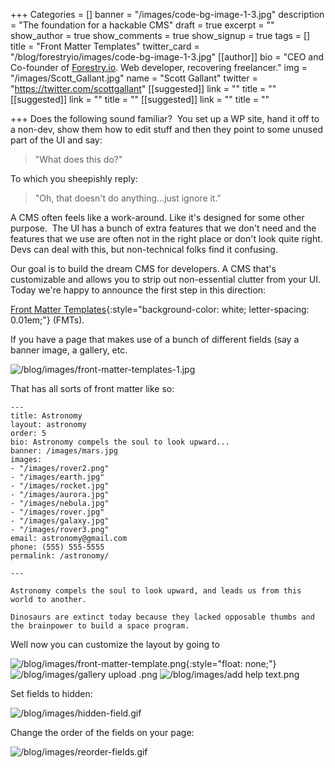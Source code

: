 +++
Categories = []
banner = "/images/code-bg-image-1-3.jpg"
description = "The foundation for a hackable CMS"
draft = true
excerpt = ""
show_author = true
show_comments = true
show_signup = true
tags = []
title = "Front Matter Templates"
twitter_card = "/blog/forestryio/images/code-bg-image-1-3.jpg"
[[author]]
bio = "CEO and Co-founder of <a href='https://forestry.io' title='Forestry.io CMS'>Forestry.io</a>. Web developer, recovering freelancer."
img = "/images/Scott_Gallant.jpg"
name = "Scott Gallant"
twitter = "https://twitter.com/scottgallant"
[[suggested]]
link = ""
title = ""
[[suggested]]
link = ""
title = ""
[[suggested]]
link = ""
title = ""

+++
Does the following sound familiar?  You set up a WP site, hand it off to a non-dev, show them how to edit stuff and then they point to some unused part of the UI and say:

> "What does this do?"

To which you sheepishly reply:

> "Oh, that doesn't do anything...just ignore it."

A CMS often feels like a work-around. Like it's designed for some other purpose.  The UI has a bunch of extra features that we don't need and the features that we use are often not in the right place or don't look quite right. Devs can deal with this, but non-technical folks find it confusing.

Our goal is to build the dream CMS for developers. A CMS that's customizable and allows you to strip out non-essential clutter from your UI.   Today we're happy to announce the first step in this direction:

[Front Matter Templates](https://forestry.io/docs/setting-up-a-site/front-matter-templates/){:style="background-color: white; letter-spacing: 0.01em;"} (FMTs).

If you have a page that makes use of a bunch of different fields (say a banner image, a gallery, etc.<span class="image-wrapper media-wrapper" contenteditable="false"></span>

![/blog/images/front-matter-templates-1.jpg](/blog/images/front-matter-templates-1.jpg)

That has all sorts of front matter like so:

    ---
    title: Astronomy
    layout: astronomy
    order: 5
    bio: Astronomy compels the soul to look upward...
    banner: /images/mars.jpg
    images:
    - "/images/rover2.png"
    - "/images/earth.jpg"
    - "/images/rocket.jpg"
    - "/images/aurora.jpg"
    - "/images/nebula.jpg"
    - "/images/rover.jpg"
    - "/images/galaxy.jpg"
    - "/images/rover3.png"
    email: astronomy@gmail.com
    phone: (555) 555-5555
    permalink: /astronomy/

    ---

    Astronomy compels the soul to look upward, and leads us from this world to another.

    Dinosaurs are extinct today because they lacked opposable thumbs and the brainpower to build a space program.

Well now you can customize the layout by going to

<span class="image-wrapper media-wrapper" contenteditable="false"></span>

![/blog/images/front-matter-template.png](/blog/images/front-matter-template.png){:style="float: none;"}![/blog/images/gallery upload .png](/blog/images/gallery%20upload%20.png) ![/blog/images/add help text.png](/blog/images/add%20help%20text.png)

Set fields to hidden:<span class="image-wrapper media-wrapper" contenteditable="false"></span>

![/blog/images/hidden-field.gif](/blog/images/hidden-field.gif)

Change the order of the fields on your page:<span class="image-wrapper media-wrapper" contenteditable="false"></span>

![/blog/images/reorder-fields.gif](/blog/images/reorder-fields.gif)